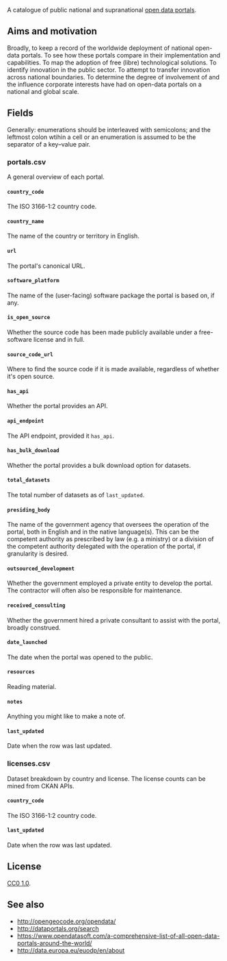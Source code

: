 A catalogue of public national and supranational [open data portals](https://ec.europa.eu/digital-single-market/en/open-data-portals).

## Aims and motivation

Broadly, to keep a record of the worldwide deployment of national open-data
portals.  To see how these portals compare in their implementation and
capabilities.  To map the adoption of free (libre) technological solutions.
To identify innovation in the public sector.  To attempt to transfer innovation
across national boundaries.  To determine the degree of involvement of and the
influence corporate interests have had on open-data portals on a national and
global scale.

## Fields

Generally: enumerations should be interleaved with semicolons; and the leftmost
colon wtihin a cell or an enumeration is assumed to be the separator of a
key–value pair.

### portals.csv

A general overview of each portal.

#### `country_code`

The ISO 3166-1:2 country code.

#### `country_name`

The name of the country or territory in English.

#### `url`

The portal's canonical URL.

#### `software_platform`

The name of the (user-facing) software package the portal is based on, if any.

#### `is_open_source`

Whether the source code has been made publicly available under a free-software
license and in full.

#### `source_code_url`

Where to find the source code if it is made available, regardless of whether
it's open source.

#### `has_api`

Whether the portal provides an API.

#### `api_endpoint`

The API endpoint, provided it `has_api`.

#### `has_bulk_download`

Whether the portal provides a bulk download option for datasets.

#### `total_datasets`

The total number of datasets as of `last_updated`.

#### `presiding_body`

The name of the government agency that oversees the operation of the portal,
both in English and in the native language(s).  This can be the
competent authority as prescribed by law (e.g. a ministry) or a division of the
competent authority delegated with the operation of the portal, if granularity
is desired.

#### `outsourced_development`

Whether the government employed a private entity to develop the portal.  The
contractor will often also be responsible for maintenance.

#### `received_consulting`

Whether the government hired a private consultant to assist with the portal,
broadly construed.

#### `date_launched`

The date when the portal was opened to the public.

#### `resources`

Reading material.

#### `notes`

Anything you might like to make a note of.

#### `last_updated`

Date when the row was last updated.

### licenses.csv

Dataset breakdown by country and license.  The license counts can be mined from
CKAN APIs.

#### `country_code`

The ISO 3166-1:2 country code.

#### `last_updated`

Date when the row was last updated.

## License

[CC0 1.0](https://creativecommons.org/publicdomain/zero/1.0/).

## See also

* http://opengeocode.org/opendata/
* http://dataportals.org/search
* https://www.opendatasoft.com/a-comprehensive-list-of-all-open-data-portals-around-the-world/
* http://data.europa.eu/euodp/en/about
